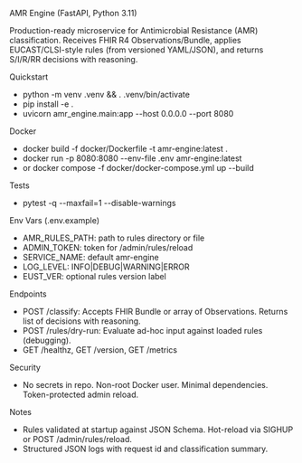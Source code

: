 AMR Engine (FastAPI, Python 3.11)

Production-ready microservice for Antimicrobial Resistance (AMR) classification. Receives FHIR R4 Observations/Bundle, applies EUCAST/CLSI-style rules (from versioned YAML/JSON), and returns S/I/R/RR decisions with reasoning.

Quickstart
- python -m venv .venv && . .venv/bin/activate
- pip install -e .
- uvicorn amr_engine.main:app --host 0.0.0.0 --port 8080

Docker
- docker build -f docker/Dockerfile -t amr-engine:latest .
- docker run -p 8080:8080 --env-file .env amr-engine:latest
- or docker compose -f docker/docker-compose.yml up --build

Tests
- pytest -q --maxfail=1 --disable-warnings

Env Vars (.env.example)
- AMR_RULES_PATH: path to rules directory or file
- ADMIN_TOKEN: token for /admin/rules/reload
- SERVICE_NAME: default amr-engine
- LOG_LEVEL: INFO|DEBUG|WARNING|ERROR
- EUST_VER: optional rules version label

Endpoints
- POST /classify: Accepts FHIR Bundle or array of Observations. Returns list of decisions with reasoning.
- POST /rules/dry-run: Evaluate ad-hoc input against loaded rules (debugging).
- GET /healthz, GET /version, GET /metrics

Security
- No secrets in repo. Non-root Docker user. Minimal dependencies. Token-protected admin reload.

Notes
- Rules validated at startup against JSON Schema. Hot-reload via SIGHUP or POST /admin/rules/reload.
- Structured JSON logs with request id and classification summary.

